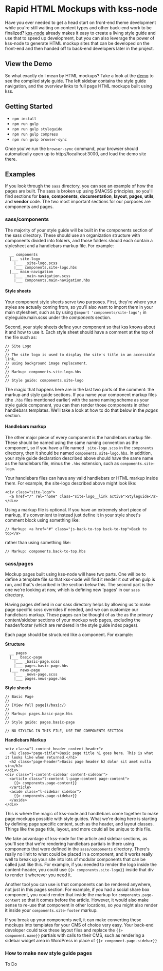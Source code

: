 # Rapid HTML Mockups with kss-node

Have you ever needed to get a head start on front-end theme development while you're still waiting on content types and other back-end work to be finalized? [kss-node](https://github.com/kss-node/kss-node) already makes it easy to create a living style guide and use that to speed up development, but you can also leverage the power of kss-node to generate HTML mockup sites that can be developed on the front-end and then handed off to back-end developers later in the project. 

## View the Demo

So what exactly do I mean by HTML mockups? Take a look at the [demo](http://asacolips.github.io/rapid-mockups-kss-node) to see the compiled style guide. The left sidebar contains the style guide navigation, and the overview links to full page HTML mockups built using kss.

## Getting Started
- `npm install`
- `npm run gulp`
- `npm run gulp styleguide`
- `npm run gulp compress`
- `npm run gulp browser-sync`

Once you've run the `browser-sync` command, your browser should automatically open up to http://localhost:3000, and load the demo site there.

## Examples

If you look through the `sass` directory, you can see an example of how the pages are built. The sass is broken up using SMACSS principles, so you'll find sections for **base**, **components**, **documentation**, **layout**, **pages**, **utils**, and **vendor** code. The two most important sections for our purposes are components and pages.

### sass/components
The majority of your style guide will be built in the components section of the sass directory. These should use an organization structure with components divided into folders, and those folders should each contain a stylesheet and a handlebars markup file. For example:

```
  __ components
  |___ site-logo
    |___ _site-logo.scss
    |___ components.site-logo.hbs
  |___ main-navigation
    |___ _main-navigation.scss
    |___ components.main-navigation.hbs
```

#### Style sheets

Your component style sheets serve two purposes. First, they're where your styles are actually coming from, so you'll also want to import them in your main stylesheet, such as by using `@import 'components/site-logo';` in styleguide.main.scss under the *components* section.

Second, your style sheets define your component so that kss knows about it and how to use it. Each style sheet should have a comment at the top of the file such as:

```
// Site Logo
//
// The site logo is used to display the site's title in an accessible link,
// using background image replacement.
//
// Markup: components.site-logo.hbs
//
// Style guide: components.site-logo
```

The magic that happens here are in the last two parts of the comment:  the markup and style guide sections. If you name your component markup files (the `.hbs` files mentioned earlier) with the same naming scheme as your style guide component, you can then render those components in other handlebars templates. We'll take a look at how to do that below in the *pages* section.

#### Handlebars markup

The other major piece of every component is the handlebars markup file. These should be named using the same naming convention as the component, so if you have a file named `_site-logo.scss` in the `components` directory, then it should be named `components.site-logo.hbs`. In addition, your style guide declaration described above should have the same name as the handlebars file, minus the `.hbs` extension, such as `components.site-logo`.

Your handlebars files can have any valid handlebars or HTML markup inside them. For example, the site-logo described above might look like:

```
<div class="site-logo">
  <a href="/" rel="home" class="site-logo__link active">Styleguide</a>
</div>
```

Using a markup file is optional. If you have an extremely short piece of markup, it's convenient to instead just define it in your style sheet's comment block using something like:

```
// Markup: <a href="#" class="js-back-to-top back-to-top">Back to top</a>
```

rather than using something like:

```
// Markup: components.back-to-top.hbs
```

### sass/pages

Mockup pages built using kss-node will have two parts. One will be to define a template file so that kss-node will find it render it out when gulp is run, and that's described in the section below this. The second part is the one we're looking at now, which is defining new 'pages' in our `sass` directory.

Having pages defined in our sass directory helps by allowing us to make page specific scss overrides if needed, and we can customize our handlebars markup. These pages can be thought of as the as the primary content/sidebar sections of your mockup web pages, excluding the header/footer (which are rendered in the style guide index pages).

Each page should be structured like a component. For example:

**Structure**

```
  __ pages
  |___ basic-page
    |___ _basic-page.scss
    |___ pages.basic-page.hbs
  |___ news-page
    |___ _news-page.scss
    |___ pages.news-page.hbs
```

**Style sheets**

```
// Basic Page
//
// [View full page](/basic/)
//
// Markup: pages.basic-page.hbs
//
// Style guide: pages.basic-page

// NO STYLING IN THIS FILE, USE THE COMPONENTS SECTION
```

**Handlebars Markup**

```
<div class="l-content-header content-header">
  <h1 class="page-title">Basic page title h1 goes here. This is what it looks like when returned.</h1>
  <h2 class="page-header">Basic page header h2 dolor sit amet nulla sin</h2>
</div>
<div class="l-content-sidebar content-sidebar">
  <article class="l-content l-page-content page-content">
    {{> components.page-content}}
  </article>
  <aside class="l-sidebar sidebar">
    {{> components.page-sidebar}}
  </aside>
</div>
```

This is where the magic of kss-node and handlebars come together to make page mockups possible with style guides. What we're doing here is starting by defining page specific content, such as the header, and layout classes. Things like the page title, layout, and more could all be unique to this file. 

We take advantage of kss-node for the article and sidebar sections, as you'll see that we're rendering handlebars partials in there using components that were defined in the `sass/components` directory. There's really no limit to what could be placed in a component, and it works really well to break up your site into lots of modular components that can be called just like this. For example, if you needed to render the logo inside the content-header, you could use `{{> components.site-logo}}` inside that div to render it wherever you need it.

Another tool you can use is that components can be rendered anywhere, not just in this pages section. For example, if you had a social share box component, you could render that inside the markup for `components.page-content` so that it comes before the article. However, it would also make sense to re-use that component in other locations, so you might also render it inside your `components.site-footer` markup.

If you break up your components well, it can make converting these mockups into templates for your CMS of choice very easy. Your back-end developer could take these layout files and replace the `{{> component.name}}` partials with calls to their CMS, such as rendering a sidebar widget area in WordPress in place of `{{> component.page-sidebar}}`

### How to make new style guide pages
To Do